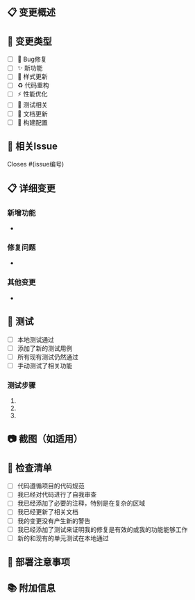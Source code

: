 ## 📋 变更概述
<!-- 简要描述这个PR的内容 -->

## 🔧 变更类型
<!-- 请勾选适用的选项 -->
- [ ] 🐛 Bug修复
- [ ] ✨ 新功能
- [ ] 💄 样式更新
- [ ] ♻️ 代码重构
- [ ] ⚡ 性能优化
- [ ] 🧪 测试相关
- [ ] 📝 文档更新
- [ ] 🔧 构建配置

## 🎯 相关Issue
<!-- 如果这个PR解决了某个Issue，请链接它 -->
Closes #(issue编号)

## 📋 详细变更
<!-- 详细描述你做了什么改动 -->

### 新增功能
- 

### 修复问题
- 

### 其他变更
- 

## 🧪 测试
<!-- 描述你如何测试了这些变更 -->
- [ ] 本地测试通过
- [ ] 添加了新的测试用例
- [ ] 所有现有测试仍然通过
- [ ] 手动测试了相关功能

### 测试步骤
1. 
2. 
3. 

## 📷 截图（如适用）
<!-- 如果你的变更涉及UI，请提供截图 -->

## 📝 检查清单
- [ ] 代码遵循项目的代码规范
- [ ] 我已经对代码进行了自我审查
- [ ] 我已经添加了必要的注释，特别是在复杂的区域
- [ ] 我已经更新了相关文档
- [ ] 我的变更没有产生新的警告
- [ ] 我已经添加了测试来证明我的修复是有效的或我的功能能够工作
- [ ] 新的和现有的单元测试在本地通过

## 🚀 部署注意事项
<!-- 如果这个PR需要特殊的部署步骤，请说明 -->

## 📚 附加信息
<!-- 任何其他需要审查者知道的信息 -->